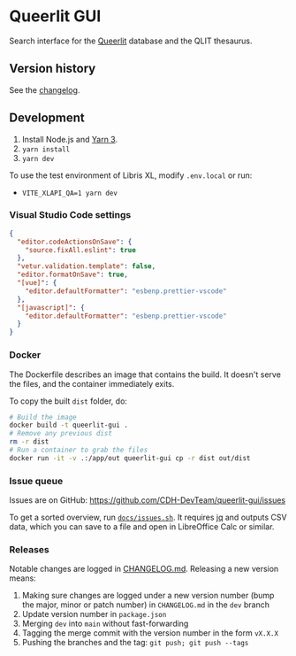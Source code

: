 # Queerlit GUI

Search interface for the [Queerlit](https://queerlit.dh.gu.se/) database and the QLIT thesaurus.

## Version history

See the [changelog](CHANGELOG.md).

## Development

1. Install Node.js and [Yarn 3](https://yarnpkg.com/getting-started/install).
2. `yarn install`
3. `yarn dev`

To use the test environment of Libris XL, modify `.env.local` or run:

- `VITE_XLAPI_QA=1 yarn dev`

### Visual Studio Code settings

```json
{
  "editor.codeActionsOnSave": {
    "source.fixAll.eslint": true
  },
  "vetur.validation.template": false,
  "editor.formatOnSave": true,
  "[vue]": {
    "editor.defaultFormatter": "esbenp.prettier-vscode"
  },
  "[javascript]": {
    "editor.defaultFormatter": "esbenp.prettier-vscode"
  }
}
```

### Docker

The Dockerfile describes an image that contains the build. It doesn't serve the files, and the container immediately exits.

To copy the built `dist` folder, do:

```sh
# Build the image
docker build -t queerlit-gui .
# Remove any previous dist
rm -r dist
# Run a container to grab the files
docker run -it -v .:/app/out queerlit-gui cp -r dist out/dist
```

### Issue queue

Issues are on GitHub: https://github.com/CDH-DevTeam/queerlit-gui/issues

To get a sorted overview, run [`docs/issues.sh`](docs/issues.sh). It requires [jq](https://stedolan.github.io/jq/) and outputs CSV data, which you can save to a file and open in LibreOffice Calc or similar.

### Releases

Notable changes are logged in [CHANGELOG.md](CHANGELOG.md). Releasing a new version means:

1. Making sure changes are logged under a new version number (bump the major, minor or patch number) in `CHANGELOG.md` in the `dev` branch
2. Update version number in `package.json`
3. Merging `dev` into `main` without fast-forwarding
4. Tagging the merge commit with the version number in the form `vX.X.X`
5. Pushing the branches and the tag: `git push; git push --tags`
